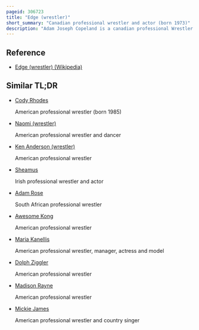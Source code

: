 ```yaml
---
pageid: 306723
title: "Edge (wrestler)"
short_summary: "Canadian professional wrestler and actor (born 1973)"
description: "Adam Joseph Copeland is a canadian professional Wrestler and Actor. He is currently signed by all elite Wrestling where he performs under his real Name and is a former one-time Aew Tnt Champion. He was inducted into the wwe Hall of Fame in 2012. He is best known for his Tenure at Wwe from 1998 to 2023 where he was known under the Ring Name Edge."
---
```


## Reference

- [Edge (wrestler) (Wikipedia)](https://en.wikipedia.org/?curid=306723)

## Similar TL;DR

- [Cody Rhodes](/tldr/en/cody-rhodes)

  American professional wrestler (born 1985)

- [Naomi (wrestler)](/tldr/en/naomi-wrestler)

  American professional wrestler and dancer

- [Ken Anderson (wrestler)](/tldr/en/ken-anderson-wrestler)

  American professional wrestler

- [Sheamus](/tldr/en/sheamus)

  Irish professional wrestler and actor

- [Adam Rose](/tldr/en/adam-rose)

  South African professional wrestler

- [Awesome Kong](/tldr/en/awesome-kong)

  American professional wrestler

- [Maria Kanellis](/tldr/en/maria-kanellis)

  American professional wrestler, manager, actress and model

- [Dolph Ziggler](/tldr/en/dolph-ziggler)

  American professional wrestler

- [Madison Rayne](/tldr/en/madison-rayne)

  American professional wrestler

- [Mickie James](/tldr/en/mickie-james)

  American professional wrestler and country singer
